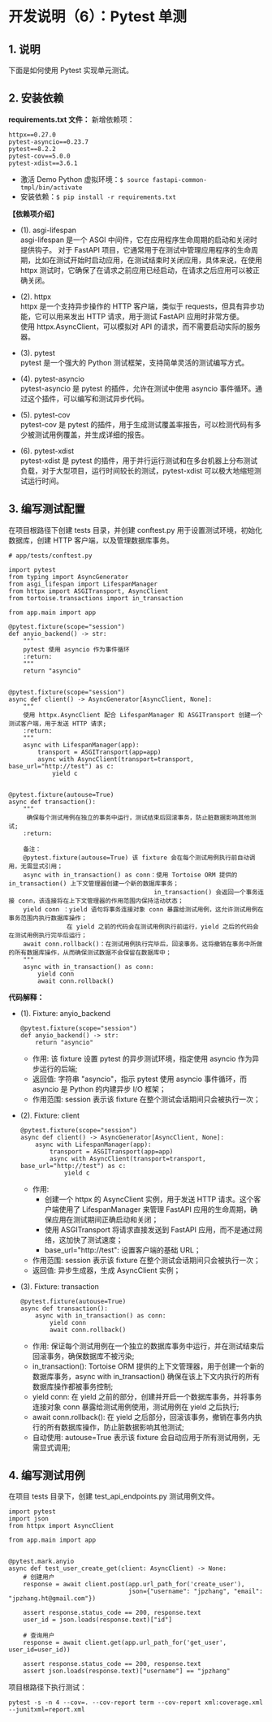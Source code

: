 # 开发说明（6）：Pytest 单测

## 1. 说明

下面是如何使用 Pytest 实现单元测试。

## 2. 安装依赖

**requirements.txt 文件：** 新增依赖项：

```
httpx==0.27.0
pytest-asyncio==0.23.7
pytest==8.2.2
pytest-cov==5.0.0
pytest-xdist==3.6.1
```

* 激活 Demo Python 虚拟环境：`$ source fastapi-common-tmpl/bin/activate`  
* 安装依赖：`$ pip install -r requirements.txt`

**【依赖项介绍】**

* (1). asgi-lifespan  
    asgi-lifespan 是一个 ASGI 中间件，它在应用程序生命周期的启动和关闭时提供钩子。
    对于 FastAPI 项目，它通常用于在测试中管理应用程序的生命周期，比如在测试开始时启动应用，在测试结束时关闭应用，具体来说，在使用 httpx 测试时，它确保了在请求之前应用已经启动，在请求之后应用可以被正确关闭。  

* (2). httpx  
    httpx 是一个支持异步操作的 HTTP 客户端，类似于 requests，但具有异步功能，它可以用来发出 HTTP 请求，用于测试 FastAPI 应用时非常方便。  
    使用 httpx.AsyncClient，可以模拟对 API 的请求，而不需要启动实际的服务器。  

* (3). pytest  
    pytest 是一个强大的 Python 测试框架，支持简单灵活的测试编写方式。

* (4). pytest-asyncio  
    pytest-asyncio 是 pytest 的插件，允许在测试中使用 asyncio 事件循环。通过这个插件，可以编写和测试异步代码。

* (5). pytest-cov  
    pytest-cov 是 pytest 的插件，用于生成测试覆盖率报告，可以检测代码有多少被测试用例覆盖，并生成详细的报告。

* (6). pytest-xdist   
    pytest-xdist 是 pytest 的插件，用于并行运行测试和在多台机器上分布测试负载，对于大型项目，运行时间较长的测试，pytest-xdist 可以极大地缩短测试运行时间。

## 3. 编写测试配置

在项目根路径下创建 tests 目录，并创建 conftest.py 用于设置测试环境，初始化数据库，创建 HTTP 客户端，以及管理数据库事务。

```
# app/tests/conftest.py

import pytest
from typing import AsyncGenerator
from asgi_lifespan import LifespanManager
from httpx import ASGITransport, AsyncClient
from tortoise.transactions import in_transaction

from app.main import app

@pytest.fixture(scope="session")
def anyio_backend() -> str:
    """
    pytest 使用 asyncio 作为事件循环
    :return:
    """
    return "asyncio"


@pytest.fixture(scope="session")
async def client() -> AsyncGenerator[AsyncClient, None]:
    """
    使用 httpx.AsyncClient 配合 LifespanManager 和 ASGITransport 创建一个测试客户端，用于发送 HTTP 请求;
    :return:
    """
    async with LifespanManager(app):
        transport = ASGITransport(app=app)
        async with AsyncClient(transport=transport, base_url="http://test") as c:
            yield c


@pytest.fixture(autouse=True)
async def transaction():
    """
     确保每个测试用例在独立的事务中运行，测试结束后回滚事务，防止脏数据影响其他测试;
    :return:

    备注：
    @pytest.fixture(autouse=True) 该 fixture 会在每个测试用例执行前自动调用，无需显式引用；
    async with in_transaction() as conn：使用 Tortoise ORM 提供的 in_transaction() 上下文管理器创建一个新的数据库事务；
                                        in_transaction() 会返回一个事务连接 conn，该连接将在上下文管理器的作用范围内保持活动状态；
    yield conn ：yield 语句将事务连接对象 conn 暴露给测试用例，这允许测试用例在事务范围内执行数据库操作；
                在 yield 之前的代码会在测试用例执行前运行，yield 之后的代码会在测试用例执行完毕后运行；
    await conn.rollback()：在测试用例执行完毕后，回滚事务。这将撤销在事务中所做的所有数据库操作，从而确保测试数据不会保留在数据库中；
    """
    async with in_transaction() as conn:
        yield conn
        await conn.rollback()
```

**代码解释：**

* (1). Fixture: anyio_backend

    ```
    @pytest.fixture(scope="session")
    def anyio_backend() -> str:
        return "asyncio"
    ```
  
   * 作用: 该 fixture 设置 pytest 的异步测试环境，指定使用 asyncio 作为异步运行的后端;
   * 返回值: 字符串 "asyncio"，指示 pytest 使用 asyncio 事件循环，而 asyncio 是 Python 的内建异步 I/O 框架；
   * 作用范围: session 表示该 fixture 在整个测试会话期间只会被执行一次；

* (2). Fixture: client
    ```
    @pytest.fixture(scope="session")
    async def client() -> AsyncGenerator[AsyncClient, None]:
        async with LifespanManager(app):
            transport = ASGITransport(app=app)
            async with AsyncClient(transport=transport, base_url="http://test") as c:
                yield c
    ```
    * 作用: 
      * 创建一个 httpx 的 AsyncClient 实例，用于发送 HTTP 请求。这个客户端使用了 LifespanManager 来管理 FastAPI 应用的生命周期，确保应用在测试期间正确启动和关闭；
      * 使用 ASGITransport 将请求直接发送到 FastAPI 应用，而不是通过网络，这加快了测试速度；
      * base_url="http://test": 设置客户端的基础 URL；
    * 作用范围: session 表示该 fixture 在整个测试会话期间只会被执行一次；
    * 返回值: 异步生成器，生成 AsyncClient 实例；

* (3). Fixture: transaction
    ```
    @pytest.fixture(autouse=True)
    async def transaction():
        async with in_transaction() as conn:
            yield conn
            await conn.rollback()
    ```
    * 作用: 保证每个测试用例在一个独立的数据库事务中运行，并在测试结束后回滚事务，确保数据库不被污染;
    * in_transaction(): Tortoise ORM 提供的上下文管理器，用于创建一个新的数据库事务，async with in_transaction() 确保在该上下文内执行的所有数据库操作都被事务控制;
    * yield conn: 在 yield 之前的部分，创建并开启一个数据库事务，并将事务连接对象 conn 暴露给测试用例使用，测试用例在 yield 之后执行;
    * await conn.rollback(): 在 yield 之后部分，回滚该事务，撤销在事务内执行的所有数据库操作，防止脏数据影响其他测试;
    * 自动使用: autouse=True 表示该 fixture 会自动应用于所有测试用例，无需显式调用;

## 4. 编写测试用例

在项目 tests 目录下，创建 test_api_endpoints.py 测试用例文件。

```
import pytest
import json
from httpx import AsyncClient

from app.main import app


@pytest.mark.anyio
async def test_user_create_get(client: AsyncClient) -> None:
    # 创建用户
    response = await client.post(app.url_path_for('create_user'),
                                 json={"username": "jpzhang", "email": "jpzhang.ht@gmail.com"})

    assert response.status_code == 200, response.text
    user_id = json.loads(response.text)["id"]

    # 查询用户
    response = await client.get(app.url_path_for('get_user', user_id=user_id))

    assert response.status_code == 200, response.text
    assert json.loads(response.text)["username"] == "jpzhang"
```

项目根路径下执行测试：

```
pytest -s -n 4 --cov=. --cov-report term --cov-report xml:coverage.xml --junitxml=report.xml
```